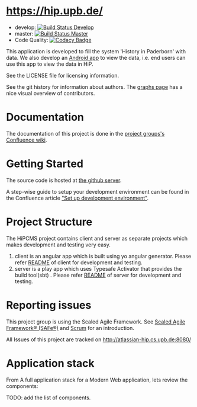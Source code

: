 https://hip.upb.de/
===================

 * develop: [![Build Status Develop](https://travis-ci.org/HiP-App/HiPCMS.svg?branch=develop)](https://travis-ci.org/HiP-App/HiPCMS)
 * master: [![Build Status Master](https://travis-ci.org/HiP-App/HiPCMS.svg?branch=develop)](https://travis-ci.org/HiP-App/HiPCMS)
 * Code Quality: [![Codacy Badge](https://api.codacy.com/project/badge/grade/b905a3e6757a49979e2135f84f8feaef)](https://www.codacy.com/app/HiP-App/HiPCMS/dashboard)

This application is developed to fill the system 'History in Paderborn' with data. We also develop an [Android app](https://git.cs.upb.de/HiP/HiP-Android/) to view the data, i.e. end users can use this app to view the data in HiP.

See the LICENSE file for licensing information. 

See the git history for information about authors. The [graphs page](https://github.com/HiP-App/HiPCMS/graphs/contributors) has a nice visual overview of contributors.

Documentation
=============

The documentation of this project is done in the [project groups's Confluence wiki](http://atlassian-hip.cs.upb.de:8090/).

Getting Started
===============

The source code is hosted at [the github server](https://github.com/HiP-App/HiPCMS).

A step-wise guide to setup your development environment can be found in the Confluence article ["Set up development environment"](http://atlassian-hip.cs.upb.de:8090/pages/viewpage.action?pageId=7081452).

Project Structure
=================

The HiPCMS project contains client and server as separate projects which makes development and testing very easy.

 1. client is an angular app which is built using yo angular generator. Please refer [README](https://github.com/HiP-App/HiPCMS/blob/develop/client/README.md) of client for development and testing.
 2. server is a play app which uses Typesafe Activator that provides the build tool(sbt) . Please refer [README](https://github.com/HiP-App/HiPCMS/blob/develop/server/README.md) of server for development and testing.

Reporting issues
================

This project group is using the Scaled Agile Framework. See [Scaled Agile Framework® (SAFe®)](http://jira-hip.cs.upb.de:8090/pages/viewpage.action?pageId=3276965) and [Scrum](http://jira-hip.cs.upb.de:8090/display/SEM/Scrum) for an introduction.

All Issues of this project are tracked on http://atlassian-hip.cs.upb.de:8080/

Application stack
=================

From A full application stack for a Modern Web application, lets review the components:

TODO: add the list of components.
